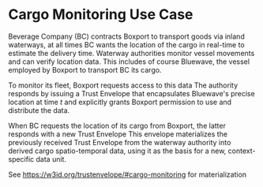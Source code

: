 # Cargo Monitoring Use Case

Beverage Company (BC) contracts Boxport to transport goods via inland waterways, 
at all times BC wants the location of the cargo in real-time to estimate the delivery time.
Waterway authorities monitor vessel movements and can verify location data.
This includes of course Bluewave, the vessel employed by Boxport to transport BC its cargo.

To monitor its fleet, Boxport requests access to this data
The authority responds by issuing a Trust Envelope that encapsulates Bluewave's precise location at time *t*
and explicitly grants Boxport permission to use and distribute the data.

When BC requests the location of its cargo from Boxport,
the latter responds with a new Trust Envelope 
This envelope materializes the previously received 
Trust Envelope from the waterway authority into derived cargo spatio-temporal data, 
using it as the basis for a new, context-specific data unit.

See https://w3id.org/trustenvelope/#cargo-monitoring for materialization